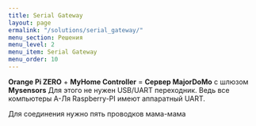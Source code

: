 ```yaml
---
title: Serial Gateway
layout: page
ermalink: "/solutions/serial_gateway/"
menu_section: Решения
menu_level: 2
menu_item: Serial Gateway
menu_order: 10
---
```


**Orange Pi ZERO** + **MyHome Controller** = **Сервер MajorDoMo** с шлюзом **Mysensors**
Для этого не нужен USB/UART переходник. Ведь все компьютеры А-Ля Raspberry-PI имеют аппаратный UART.

Для соединения нужно пять проводков мама-мама